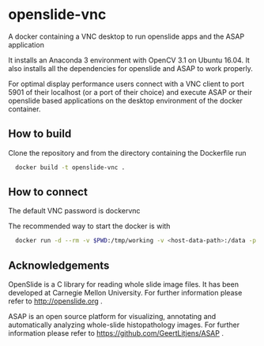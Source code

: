 # openslide-vnc
A docker containing a VNC desktop to run openslide apps and the ASAP application

It installs an Anaconda 3 environment with OpenCV 3.1 on Ubuntu 16.04. It also installs
all the dependencies for openslide and ASAP to work properly.

For optimal display performance users connect with a VNC client to port 5901 of their
localhost (or a port of their choice) and execute ASAP or their openslide based
applications on the desktop environment of the docker container.

## How to build

Clone the repository and from the directory containing the Dockerfile run

```bash
  docker build -t openslide-vnc .
```

## How to connect

The default VNC password is dockervnc

The recommended way to start the docker is with

```bash
  docker run -d --rm -v $PWD:/tmp/working -v <host-data-path>:/data -p 5901:5901 openslide-vnc
```

## Acknowledgements

OpenSlide is a C library for reading whole slide image files.
It has been developed at Carnegie Mellon University.
For further information please refer to http://openslide.org .

ASAP is an open source platform for visualizing, 
annotating and automatically analyzing whole-slide histopathology images.
For further information please refer to https://github.com/GeertLitjens/ASAP .